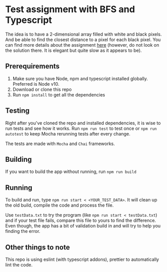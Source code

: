 # Test assignment with BFS and Typescript

The idea is to have a 2-dimensional array filled with white and black pixels. And be able to find the closest distance to a pixel for each black pixel. You can find more details about the assignment [here](http://code-jedi.chintanghate.me/2014/11/28/bitmap/) (however, do not look on the solution there. It is elegant but quite slow as it appears to be).

## Prerequirements

1. Make sure you have Node, npm and typescript installed globally. Preferred is Node v10.
2. Download or clone this repo
3. Run `npm install` to get all the dependencies

## Testing

Right after you've cloned the repo and installed dependencies, it is wise to run tests and see how it works. Run `npm run test` to test once or `npm run autotest` to keep Mocha rerunning tests after every change.

The tests are made with `Mocha` and `Chai` frameworks.

## Building

If you want to build the app without running, run `npm run build`

## Running

To build and run, type `npm run start < <YOUR_TEST_DATA>`. It will clean up the old build, compile the code and process the file. 

Use `testData.txt` to try the program (like `npm run start < testData.txt`) and if your test file fails, compare this file to yours to find the difference. Even though, the app has a bit of validation build in and will try to help you finding the error.

## Other things to note

This repo is using eslint (with typescript addons), prettier to automatically lint the code.